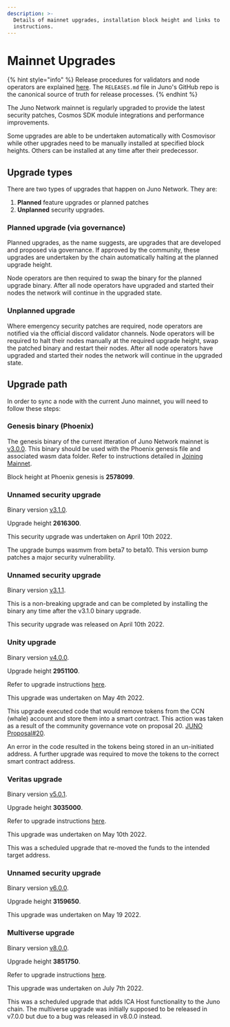 ```yaml
---
description: >-
  Details of mainnet upgrades, installation block height and links to
  instructions.
---
```


# Mainnet Upgrades

{% hint style="info" %}
Release procedures for validators and node operators are explained [here](https://github.com/CosmosContracts/juno/blob/main/RELEASES.md). The `RELEASES.md` file in Juno's GitHub repo is the canonical source of truth for release processes.
{% endhint %}

The Juno Network mainnet is regularly upgraded to provide the latest security patches, Cosmos SDK module integrations and performance improvements.

Some upgrades are able to be undertaken automatically with Cosmovisor while other upgrades need to be manually installed at specified block heights. Others can be installed at any time after their predecessor.

## Upgrade types

There are two types of upgrades that happen on Juno Network. They are:&#x20;

1. **Planned** feature upgrades or planned patches&#x20;
2. **Unplanned** security upgrades.

### Planned upgrade (via governance)

Planned upgrades, as the name suggests, are upgrades that are developed and proposed via governance. If approved by the community, these upgrades are undertaken by the chain automatically halting at the planned upgrade height.&#x20;

Node operators are then required to swap the binary for the planned upgrade binary. After all node operators have upgraded and started their nodes the network will continue in the upgraded state.

### Unplanned upgrade

Where emergency security patches are required, node operators are notified via the official discord validator channels. Node operators will be required to halt their nodes manually at the required upgrade height, swap the patched binary and restart their nodes. After all node operators have upgraded and started their nodes the network will continue in the upgraded state.

## Upgrade path

In order to sync a node with the current Juno mainnet, you will need to follow these steps:

### Genesis binary (Phoenix)

The genesis binary of the current itteration of Juno Network mainnet is [v3.0.0](https://github.com/CosmosContracts/juno/releases/tag/v3.0.0). This binary should be used with the Phoenix genesis file and associated wasm data folder. Refer to instructions detailed in [Joining Mainnet](joining-mainnet.md).

Block height at Phoenix genesis is **2578099**.

### Unnamed security upgrade

Binary version [v3.1.0](https://github.com/CosmosContracts/juno/releases/tag/v3.1.0).&#x20;

Upgrade height **2616300**.

This security upgrade was undertaken on April 10th 2022.

The upgrade bumps wasmvm from beta7 to beta10. This version bump patches a major security vulnerability.

### Unnamed security upgrade

Binary version [v3.1.1](https://github.com/CosmosContracts/juno/releases/tag/v3.1.1).&#x20;

This is a non-breaking upgrade and can be completed by installing the binary any time after the v3.1.0 binary upgrade.

This security upgrade was released on April 10th 2022.

### Unity upgrade

Binary version [v4.0.0](https://github.com/CosmosContracts/juno/releases/tag/v4.0.0).&#x20;

Upgrade height **2951100**.&#x20;

Refer to upgrade instructions [here](https://github.com/CosmosContracts/mainnet/blob/main/juno-1/1300_UNITY_UPGRADE.md).

This upgrade was undertaken on May 4th 2022.

This upgrade executed code that would remove tokens from the CCN (whale) account and store them into a smart contract. This action was taken as a result of the community governance vote on proposal 20. [JUNO Proposal#20](https://www.mintscan.io/juno/proposals/20).

An error in the code resulted in the tokens being stored in an un-initiated address. A further upgrade was required to move the tokens to the correct smart contract address.

### Veritas upgrade

Binary version [v5.0.1](https://github.com/CosmosContracts/juno/releases/tag/v5.0.1).

Upgrade height **3035000**.

Refer to upgrade instructions [here](https://github.com/CosmosContracts/mainnet/blob/main/juno-1/1400_VERITAS_UPGRADE.md).

This upgrade was undertaken on May 10th 2022.

This was a scheduled upgrade that re-moved the funds to the intended target address.

### Unnamed security upgrade

Binary version [v6.0.0](https://github.com/CosmosContracts/juno/releases/tag/v6.0.0).

Upgrade height **3159650**.

This upgrade was undertaken on May 19 2022.

### Multiverse upgrade

Binary version [v8.0.0](https://github.com/CosmosContracts/juno/releases/tag/v8.0.0).

Upgrade height **3851750**.

Refer to upgrade instructions [here](https://github.com/CosmosContracts/mainnet/blob/main/juno-1/1600_MULTIVERSE_UPGRADE.md).

This upgrade was undertaken on July 7th 2022.

This was a scheduled upgrade that adds ICA Host functionality to the Juno chain. The multiverse upgrade was initially supposed to be released in v7.0.0 but due to a bug was released in v8.0.0 instead.

